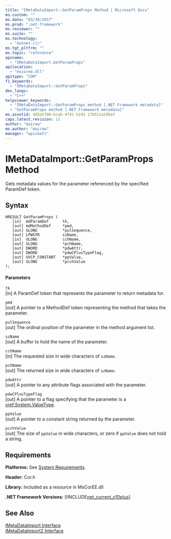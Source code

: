 ```yaml
---
title: "IMetaDataImport::GetParamProps Method | Microsoft Docs"
ms.custom: ""
ms.date: "03/30/2017"
ms.prod: ".net-framework"
ms.reviewer: ""
ms.suite: ""
ms.technology: 
  - "dotnet-clr"
ms.tgt_pltfrm: ""
ms.topic: "reference"
apiname: 
  - "IMetaDataImport.GetParamProps"
apilocation: 
  - "mscoree.dll"
apitype: "COM"
f1_keywords: 
  - "IMetaDataImport::GetParamProps"
dev_langs: 
  - "C++"
helpviewer_keywords: 
  - "IMetaDataImport::GetParamProps method [.NET Framework metadata]"
  - "GetParamProps method [.NET Framework metadata]"
ms.assetid: 4d5e5f00-bcab-4f41-b191-176511a186a7
caps.latest.revision: 11
author: "mairaw"
ms.author: "mairaw"
manager: "wpickett"
---
```

# IMetaDataImport::GetParamProps Method
Gets metadata values for the parameter referenced by the specified ParamDef token.  
  
## Syntax  
  
```  
HRESULT GetParamProps (  
   [in]  mdParamDef      tk,  
   [out] mdMethodDef     *pmd,  
   [out] ULONG           *pulSequence,  
   [out] LPWSTR          szName,  
   [in]  ULONG           cchName,  
   [out] ULONG           *pchName,  
   [out] DWORD           *pdwAttr,  
   [out] DWORD           *pdwCPlusTypeFlag,  
   [out] UVCP_CONSTANT   *ppValue,  
   [out] ULONG           *pcchValue  
);  
```  
  
#### Parameters  
 `tk`  
 [in] A ParamDef token that represents the parameter to return metadata for.  
  
 `pmd`  
 [out] A pointer to a MethodDef token representing the method that takes the parameter.  
  
 `pulSequence`  
 [out] The ordinal position of the parameter in the method argument list.  
  
 `szName`  
 [out] A buffer to hold the name of the parameter.  
  
 `cchName`  
 [in] The requested size in wide characters of `szName`.  
  
 `pchName`  
 [out] The returned size in wide characters of `szName`.  
  
 `pdwAttr`  
 [out] A pointer to any attribute flags associated with the parameter.  
  
 `pdwCPlusTypeFlag`  
 [out] A pointer to a flag specifying that the parameter is a <xref:System.ValueType>.  
  
 `ppValue`  
 [out] A pointer to a constant string returned by the parameter.  
  
 `pcchValue`  
 [out] The size of `ppValue` in wide characters, or zero if `ppValue` does not hold a string.  
  
## Requirements  
 **Platforms:** See [System Requirements](../../../../docs/framework/get-started/system-requirements.md).  
  
 **Header:** Cor.h  
  
 **Library:** Included as a resource in MsCorEE.dll  
  
 **.NET Framework Versions:** [!INCLUDE[net_current_v10plus](../../../../includes/net-current-v10plus-md.md)]  
  
## See Also  
 [IMetaDataImport Interface](../../../../docs/framework/unmanaged-api/metadata/imetadataimport-interface.md)   
 [IMetaDataImport2 Interface](../../../../docs/framework/unmanaged-api/metadata/imetadataimport2-interface.md)